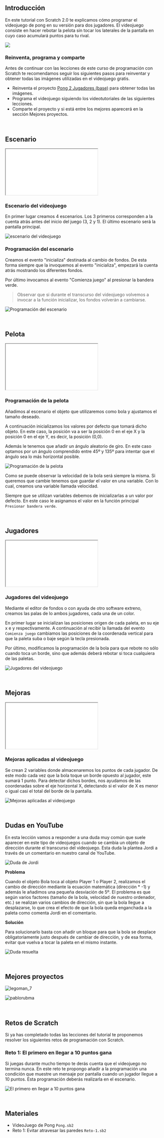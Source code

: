 ## Introducción

En este tutorial con Scratch 2.0 te explicamos cómo programar el videojuego de pong en su versión para dos jugadores. El videojuego consiste en hacer rebotar la pelota sin tocar los laterales de la pantalla en cuyo caso acumulará puntos para tu rival.

![](img/preview.gif)

### Reinventa, programa y comparte

Antes de continuar con las lecciones de este curso de programación con Scratch te recomendamos seguir los siguientes pasos para reinventar y obtener todas las imágenes utilizadas en el videojuego gratis.

- Reinventa el proyecto [Pong 2 Jugadores (base)](https://scratch.mit.edu/projects/118054472/editor) para obtener todas las imágenes.
- Programa el videojuego siguiendo los videotutoriales de las siguientes lecciones.
- Comparte el proyecto y si está entre los mejores aparecerá en la sección Mejores proyectos.


<br />



## Escenario

<div class="iframe">
  <iframe src="//www.youtube.com/embed/-S5TDAg2LIw" allowfullscreen></iframe>
</div>

### Escenario del videojuego

En primer lugar creamos 4 escenarios. Los 3 primeros corresponden a la cuenta atrás antes del inicio del juego (3, 2 y 1). El último escenario será la pantalla principal.

![](img/escenario.jpg "escenario del videojuego")

### Programación del escenario

Creamos el evento "inicializa" destinada al cambio de fondos. De esta forma siempre que la invoquemos al evento "inicializa", empezará la cuenta atrás mostrando los diferentes fondos.

Por último invocamos al evento "Comienza juego" al presionar la bandera verde.

> Observar que si durante el transcurso del videojuego volvemos a invocar a la función inicializar, los fondos volverán a cambiarse.

![](img/escenario-programacion.jpg "Programación del escenario")



<br />



## Pelota

<div class="iframe">
  <iframe src="//www.youtube.com/embed/mfNMeEo0cHI" allowfullscreen></iframe>
</div>

### Programación de la pelota

Añadimos al escenario el objeto que utilizaremos como bola y ajustamos el tamaño deseado.

A continuación inicializamos los valores por defecto que tomará dicho objeto. En este caso, la posición va a ser la posición 0 en el eje X y la posición 0 en el eje Y, es decir, la posición (0,0).

Además le tenemos que añadir un ángulo aleatorio de giro. En este caso optamos por un ángulo comprendido entre 45º y 135º para intentar que el ángulo sea lo más horizontal posible.

![](img/pelota.jpg "Programación de la pelota")

Como se puede observar la velocidad de la bola será siempre la misma. Si queremos que cambie tenemos que guardar el valor en una variable. Con lo cual, creamos una variable llamada velocidad.

Siempre que se utilizan variables debemos de inicializarlas a un valor por defecto. En este caso le asignamos el valor en la función principal `Presionar bandera verde`.



<br />



## Jugadores

<div class="iframe">
  <iframe src="//www.youtube.com/embed/ze-cvFf5DfE" allowfullscreen></iframe>
</div>

### Jugadores del videojuego

Mediante el editor de fondos o con ayuda de otro software extreno, creamos las palas de lo ambos jugadores, cada una de un color.

En primer lugar se inicializan las posiciones origen de cada paleta, en su eje x e y respectivamente. A continuación al recibir la llamada del evento `Comienza juego` cambiamos las posiciones de la coordenada vertical para que la paleta suba o baje según la tecla presionada.

Por último, modificamos la programación de la bola para que rebote no sólo cuando toca un borde, sino que además deberá rebotar si toca cualquiera de las paletas.

![](img/jugadores.jpg "Jugadores del videojuego")



<br />



## Mejoras

<div class="iframe">
  <iframe src="//www.youtube.com/embed/qYQzBsWAmhU" allowfullscreen></iframe>
</div>

### Mejoras aplicadas al videojuego

Se crean 2 variables donde almacenaremos los puntos de cada jugador. De este modo cada vez que la bola toque un borde opuesto al jugador, este sumará 1 punto. Para detectar dichos bordes, nos ayudamos de las coordenadas sobre el eje horizontal X, detectando si el valor de X es menor o igual casi el total del borde de la pantalla.

![](img/mejoras.jpg "Mejoras aplicadas al videojuego")



<br />


## Dudas en YouTube

En esta lección vamos a responder a una duda muy común que suele aparecer en este tipo de videojuegos cuando se cambia un objeto de dirección durante el transcurso del videojuego. Esta duda la plantea Jordi a través de un comentario en nuestro canal de YouTube.

![](img/duda-de-jordi.jpg "Duda de Jordi")

**Problema**

Cuando el objeto Bola toca al objeto Player 1 o Player 2, realizamos el cambio de dirección mediante la ecuación matemática (dirección * -1) y además le añadimos una pequeña desviación de 5º. El problema es que según varios factores (tamaño de la bola, velocidad de nuestro ordenador, etc.) se realizan varios cambios de dirección, sin que la bola llegue a desplazarse, lo que crea el efecto de que la bola queda enganchada a la paleta como comenta Jordi en el comentario.

**Solución**

Para solucionarlo basta con añadir un bloque para que la bola se desplace obligatoriamente justo después de cambiar de dirección, y de esa forma, evitar que vuelva a tocar la paleta en el mismo instante.

![](img/duda-de-jordi-solucion.jpg "Duda resuelta")



<br />



## Mejores proyectos

![](img/proyecto-legoman_7.gif "legoman_7")

![](img/proyecto-pablorubma.gif "pablorubma")



<br />



## Retos de Scratch

Si ya has completado todas las lecciones del tutorial te proponemos resolver los siguientes retos de programación con Scratch.

### Reto 1: El primero en llegar a 10 puntos gana

Si juegas durante mucho tiempo te derás cuenta que el videojuego no termina nunca. En este reto te propongo añadir a la programación una condición que muestre un mensaje por pantalla cuando un jugador llegue a 10 puntos. Esta programación deberás realizarla en el escenario.

![](img/reto-1.jpg "El primero en llegar a 10 puntos gana")



<br />



## Materiales

- VideoJuego de Pong `Pong.sb2`
- Reto 1: Evitar atravesar las paredes `Reto-1.sb2`
